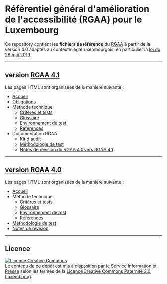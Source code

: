 # Référentiel général d'amélioration de l'accessibilité (RGAA) pour le Luxembourg

Ce repository contient les __fichiers de référence__ du [RGAA](https://accessibilite.public.lu/fr/rgaa4.1/index.html) à partir de la version 4.0 adaptés au contexte légal luxembourgois, en particulier la [loi du 28 mai 2019](http://legilux.public.lu/eli/etat/leg/loi/2019/05/28/a373/jo).


********************

## version [RGAA 4.1](https://accessibilite.public.lu/fr/rgaa4.1/index.html)

Les pages HTML sont organisées de la manière suivante :

* [Accueil](./v4.1/md/introduction.md)
* [Obligations](./v4.1/md/obligations.md)
* Méthode technique
  * [Critères et tests](./v4.1/JSON/criteres.json)
  * [Glossaire](./v4.1/JSON/glossaire.json)
  * [Environnement de test](./v4.1/md/environnement.md)
  * [Références](./v4.1/md/references.md)
* Documentation RGAA
  * [Kit d'audit](./v4.1/md/kit.md)
  * [Méthodologie de test](./v4.1/md/methodologie.md)
  * [Notes de révision du RGAA 4.0 vers RGAA 4.1](./v4.1/md/notes-revision.md)



*****************

## [version RGAA 4.0](https://accessibilite.public.lu/fr/rgaa4/index.html)


Les pages HTML sont organisées de la manière suivante :
* [Accueil](./v4.0/md/methode.md)
* Méthode technique
  * [Critères et tests](./v4.0/JSON/criteres.json)
  * [Glossaire](./v4.0/JSON/glossaire.json)
  * [Environnement de test](./v4.0/md/environnement.md)
  * [Références](./v4.0/md/references.md)
* [Méthodologie de test](./v4.0/md/methodologie.md)
* [Notes de révision](./v4.0/md/notes-revision.md)


********************

## Licence

<a rel="license" href="http://creativecommons.org/licenses/by/3.0/lu/"><img alt="Licence Creative Commons" style="border-width:0" src="https://i.creativecommons.org/l/by/3.0/lu/88x31.png" /></a><br />Le contenu de ce dépôt est mis à disposition par le [Service Information et Presse](https://sip.gouvernement.lu) selon les termes de la <a rel="license" href="http://creativecommons.org/licenses/by/3.0/lu/">Licence Creative Commons Paternité 3.0 Luxembourg</a>.
